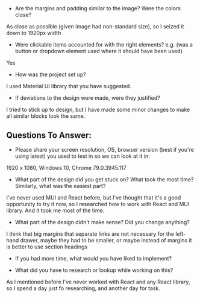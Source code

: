 ## 
-  Are the margins and padding similar to the image? Were the colors close? 

As close as possible (given image had non-standard size), so I seized it down to 1920px width

-  Were clickable items accounted for with the right elements? e.g. (was a button or dropdown element used where it should have been used)

Yes

-  How was the project set up? 

I used Material UI library that you have suggested. 

-  If deviations to the design were made, were they justified? 

I tried to stick up to design, but I have made some minor changes to make all similar blocks look the same.

## Questions To Answer: 
- Please share your screen resolution, OS, browser version (best if you're using latest) you used to test in so we can look at it in: 

1920 x 1080, Windows 10, Chrome 79.0.3945.117

- What part of the design did you get stuck on? What took the most time? Similarly, what was the easiest part? 

I've never used MUI and React before, but I've thought that it's a good opportunity to try it now, so I researched how to work with React and MUI library. And it took me most of the time. 

- What part of the design didn't make sense? Did you change anything?

I think that big margins that separate links are not necessary for the left-hand drawer, maybe they had to be smaller, or maybe instead of margins it is better to use section headings

- If you had more time, what would you have liked to implement? 

- What did you have to research or lookup while working on this? 

As I mentioned before I've never worked with React and any React library, so I spend a day just fo researching, and another day for task.
